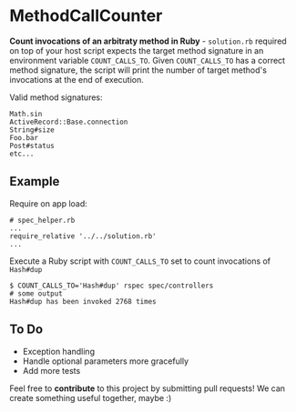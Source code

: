 MethodCallCounter
===

**Count invocations of an arbitraty method in Ruby** - `solution.rb` required on top of your host script expects the target method signature in an environment variable `COUNT_CALLS_TO`. Given `COUNT_CALLS_TO` has a correct method signature, the script will print the number of target method's invocations at the end of execution. 

Valid method signatures:
```
Math.sin
ActiveRecord::Base.connection
String#size
Foo.bar
Post#status
etc...
```

Example
---
Require on app load:
```
# spec_helper.rb
...
require_relative '../../solution.rb'
...
```

Execute a Ruby script with `COUNT_CALLS_TO` set to count invocations of `Hash#dup`
```
$ COUNT_CALLS_TO='Hash#dup' rspec spec/controllers
# some output
Hash#dup has been invoked 2768 times
```

To Do
---
* Exception handling
* Handle optional parameters more gracefully
* Add more tests

Feel free to **contribute** to this project by submitting pull requests! We can create something useful together, maybe :) 

